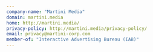 ```yaml
---
company-name: "Martini Media"
domain: martini.media
home: http://martini.media/
privacy-policy: http://martini.media/privacy-policy/
email: privacy@martini-corp.com
member-of: "Interactive Advertising Bureau (IAB)"
---
```





